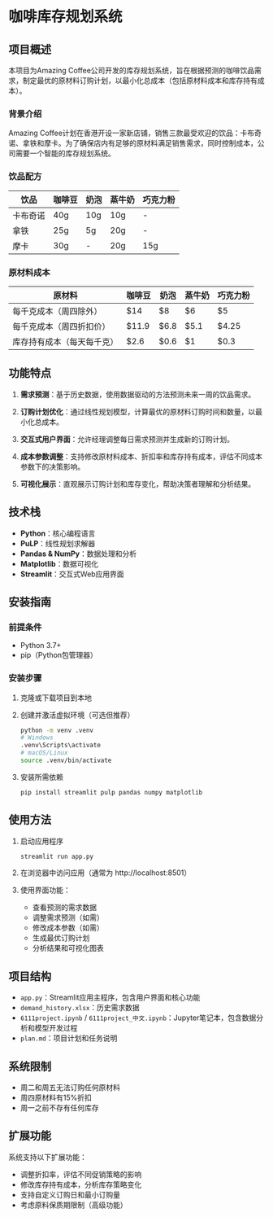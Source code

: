 # 咖啡库存规划系统

## 项目概述

本项目为Amazing Coffee公司开发的库存规划系统，旨在根据预测的咖啡饮品需求，制定最优的原材料订购计划，以最小化总成本（包括原材料成本和库存持有成本）。

### 背景介绍

Amazing Coffee计划在香港开设一家新店铺，销售三款最受欢迎的饮品：卡布奇诺、拿铁和摩卡。为了确保店内有足够的原材料满足销售需求，同时控制成本，公司需要一个智能的库存规划系统。

### 饮品配方

| 饮品 | 咖啡豆 | 奶泡 | 蒸牛奶 | 巧克力粉 |
|------|--------|------|--------|----------|
| 卡布奇诺 | 40g | 10g | 10g | - |
| 拿铁 | 25g | 5g | 20g | - |
| 摩卡 | 30g | - | 20g | 15g |

### 原材料成本

| 原材料 | 咖啡豆 | 奶泡 | 蒸牛奶 | 巧克力粉 |
|--------|--------|--------|--------|--------|
| 每千克成本（周四除外） | $14 | $8 | $6 | $5 |
| 每千克成本（周四折扣价） | $11.9 | $6.8 | $5.1 | $4.25 |
| 库存持有成本（每天每千克） | $2.6 | $0.6 | $1 | $0.3 |

## 功能特点

1. **需求预测**：基于历史数据，使用数据驱动的方法预测未来一周的饮品需求。

2. **订购计划优化**：通过线性规划模型，计算最优的原材料订购时间和数量，以最小化总成本。

3. **交互式用户界面**：允许经理调整每日需求预测并生成新的订购计划。

4. **成本参数调整**：支持修改原材料成本、折扣率和库存持有成本，评估不同成本参数下的决策影响。

5. **可视化展示**：直观展示订购计划和库存变化，帮助决策者理解和分析结果。

## 技术栈

- **Python**：核心编程语言
- **PuLP**：线性规划求解器
- **Pandas & NumPy**：数据处理和分析
- **Matplotlib**：数据可视化
- **Streamlit**：交互式Web应用界面

## 安装指南

### 前提条件

- Python 3.7+
- pip（Python包管理器）

### 安装步骤

1. 克隆或下载项目到本地

2. 创建并激活虚拟环境（可选但推荐）
   ```bash
   python -m venv .venv
   # Windows
   .venv\Scripts\activate
   # macOS/Linux
   source .venv/bin/activate
   ```

3. 安装所需依赖
   ```bash
   pip install streamlit pulp pandas numpy matplotlib
   ```

## 使用方法

1. 启动应用程序
   ```bash
   streamlit run app.py
   ```

2. 在浏览器中访问应用（通常为 http://localhost:8501）

3. 使用界面功能：
   - 查看预测的需求数据
   - 调整需求预测（如需）
   - 修改成本参数（如需）
   - 生成最优订购计划
   - 分析结果和可视化图表

## 项目结构

- `app.py`：Streamlit应用主程序，包含用户界面和核心功能
- `demand_history.xlsx`：历史需求数据
- `6111project.ipynb` / `6111project_中文.ipynb`：Jupyter笔记本，包含数据分析和模型开发过程
- `plan.md`：项目计划和任务说明

## 系统限制

- 周二和周五无法订购任何原材料
- 周四原材料有15%折扣
- 周一之前不存有任何库存

## 扩展功能

系统支持以下扩展功能：

- 调整折扣率，评估不同促销策略的影响
- 修改库存持有成本，分析库存策略变化
- 支持自定义订购日和最小订购量
- 考虑原料保质期限制（高级功能）

